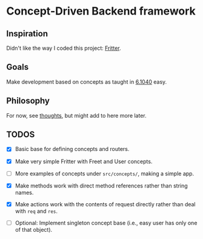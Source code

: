 # Concept-Driven Backend framework

## Inspiration

Didn't like the way I coded this project: [Fritter](https://github.com/BarishNamazov/fritter).

## Goals

Make development based on concepts as taught in [6.1040](https://61040-fa22.github.io/schedule) easy.

## Philosophy

For now, see [thoughts](https://github.com/BarishNamazov/conception/blob/main/thoughts.md), but might add to here more later.

## TODOS

- [x] Basic base for defining concepts and routers.

- [x] Make very simple Fritter with Freet and User concepts.

- [ ] More examples of concepts under `src/concepts/`, making a simple app.

- [x] Make methods work with direct method references rather than string names.

- [x] Make actions work with the contents of request directly rather than deal with `req` and `res`.

- [ ] Optional: Implement singleton concept base (i.e., easy user has only one of that object).
